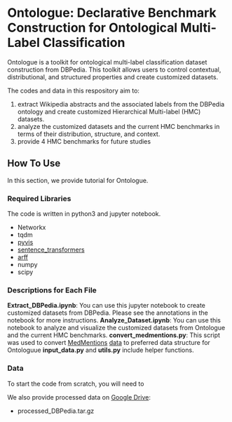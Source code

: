 # Ontologue: Declarative Benchmark Construction for Ontological Multi-Label Classification

Ontologue is a toolkit for ontological multi-label classification dataset construction from DBPedia. This toolkit allows users to control contextual, distributional, and structured properties and create customized datasets. 

The codes and data in this respository aim to:
1. extract Wikipedia abstracts and the associated labels from the DBPedia ontology and create customized Hierarchical Multi-label (HMC) datasets.
2. analyze the customized datasets and the current HMC benchmarks in terms of their distribution, structure, and context.
3. provide 4 HMC benchmarks for future studies

## How To Use

In this section, we provide tutorial for Ontologue.

### Required Libraries

The code is written in python3 and jupyter notebook.

- Networkx
- tqdm
- [pyvis](https://pyvis.readthedocs.io/en/latest/install.html)
- [sentence_transformers](https://www.sbert.net/)
- [arff](https://pypi.org/project/arff/)
- numpy
- scipy


### Descriptions for Each File
**Extract_DBPedia.ipynb**: You can use this jupyter notebook to create customized datasets from DBPedia. Please see the annotations in the notebook for more instructions.
**Analyze_Dataset.ipynb**: You can use this notebook to analyze and visualize the customized datasets from Ontologue and the current HMC benchmarks.
**convert_medmentions.py**: This script was used to convert [MedMentions](https://github.com/chanzuckerberg/MedMentions) [data](https://github.com/chanzuckerberg/MedMentions/tree/master/full) to preferred data structure for Ontologuue
**input_data.py** and **utils.py** include helper functions.

### Data

To start the code from scratch, you will need to 

We also provide processed data on [Google Drive](https://drive.google.com/file/d/1lc9l4nkfU2kQmLIQhwVVvpMq2dCXVZBJ/view?usp=sharing):
- processed_DBPedia.tar.gz




